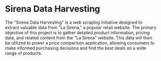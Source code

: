 # Sirena Data Harvesting

The "Sirena Data Harvesting" is a web scraping initiative designed to extract valuable data from "La Sirena," a popular retail website. The primary objective of this project is to gather detailed product information, pricing data, and related content from the "La Sirena" website. This data will then be utilized to power a price comparison application, allowing consumers to make informed purchasing decisions and find the best deals on a wide range of products.
